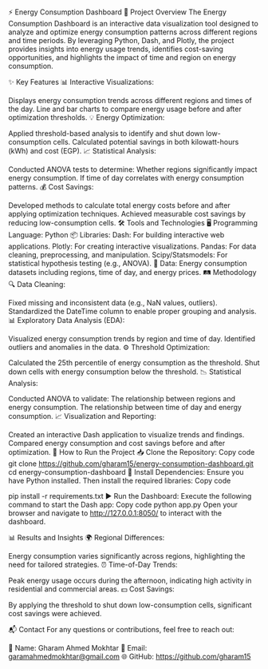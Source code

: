⚡ Energy Consumption Dashboard
🌟 Project Overview
The Energy Consumption Dashboard is an interactive data visualization tool designed to analyze and optimize energy consumption patterns across different regions and time periods. By leveraging Python, Dash, and Plotly, the project provides insights into energy usage trends, identifies cost-saving opportunities, and highlights the impact of time and region on energy consumption.

✨ Key Features
📊 Interactive Visualizations:

Displays energy consumption trends across different regions and times of the day.
Line and bar charts to compare energy usage before and after optimization thresholds.
💡 Energy Optimization:

Applied threshold-based analysis to identify and shut down low-consumption cells.
Calculated potential savings in both kilowatt-hours (kWh) and cost (EGP).
📈 Statistical Analysis:

Conducted ANOVA tests to determine:
Whether regions significantly impact energy consumption.
If time of day correlates with energy consumption patterns.
💰 Cost Savings:

Developed methods to calculate total energy costs before and after applying optimization techniques.
Achieved measurable cost savings by reducing low-consumption cells.
🛠 Tools and Technologies
🖥 Programming Language: Python
📦 Libraries:
Dash: For building interactive web applications.
Plotly: For creating interactive visualizations.
Pandas: For data cleaning, preprocessing, and manipulation.
Scipy/Statsmodels: For statistical hypothesis testing (e.g., ANOVA).
📂 Data:
Energy consumption datasets including regions, time of day, and energy prices.
🛤 Methodology
🔍 Data Cleaning:

Fixed missing and inconsistent data (e.g., NaN values, outliers).
Standardized the DateTime column to enable proper grouping and analysis.
📊 Exploratory Data Analysis (EDA):

Visualized energy consumption trends by region and time of day.
Identified outliers and anomalies in the data.
⚙️ Threshold Optimization:

Calculated the 25th percentile of energy consumption as the threshold.
Shut down cells with energy consumption below the threshold.
📉 Statistical Analysis:

Conducted ANOVA to validate:
The relationship between regions and energy consumption.
The relationship between time of day and energy consumption.
📈 Visualization and Reporting:

Created an interactive Dash application to visualize trends and findings.
Compared energy consumption and cost savings before and after optimization.
🚀 How to Run the Project
📥 Clone the Repository:
Copy code
git clone https://github.com/gharam15/energy-consumption-dashboard.git
cd energy-consumption-dashboard
🔧 Install Dependencies: Ensure you have Python installed. Then install the required libraries:
Copy code

pip install -r requirements.txt
▶️ Run the Dashboard: Execute the following command to start the Dash app:
Copy code
python app.py
Open your browser and navigate to http://127.0.0.1:8050/ to interact with the dashboard.

📊 Results and Insights
🌍 Regional Differences:

Energy consumption varies significantly across regions, highlighting the need for tailored strategies.
⏰ Time-of-Day Trends:

Peak energy usage occurs during the afternoon, indicating high activity in residential and commercial areas.
💵 Cost Savings:

By applying the threshold to shut down low-consumption cells, significant cost savings were achieved.

📬 Contact
For any questions or contributions, feel free to reach out:

📛 Name: Gharam Ahmed Mokhtar
📧 Email: garamahmedmokhtar@gmail.com
🌐 GitHub: https://github.com/gharam15
